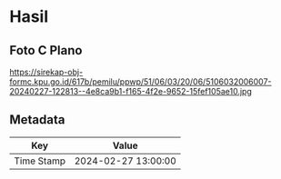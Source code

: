 # Hasil

## Foto C Plano

https://sirekap-obj-formc.kpu.go.id/617b/pemilu/ppwp/51/06/03/20/06/5106032006007-20240227-122813--4e8ca9b1-f165-4f2e-9652-15fef105ae10.jpg


## Metadata

| Key        | Value               |
| ---------- | ------------------- |
| Time Stamp | 2024-02-27 13:00:00 |



